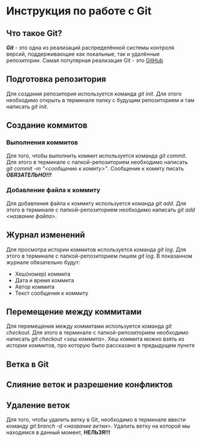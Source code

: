 # Инструкция по работе с Git

## Что такое Git?
***Git*** - это одна из реализаций распределённой системы контроля версий, поддерживающие как локальные, так и удалённые репозитории. Самая популярная реализация Git - это [GitHub](https://github.com)

## Подготовка репозитория
Для создания репозитория используется команда *git init*. Для этого необходимо открыть в терминале папку с будущим репозиторием и там написать *git init*.

## Создание коммитов

### Выполнения коммитов
Для того, чтобы выполнить коммит используется команда *git commit*. Для этого в терминале с папкой-репозиторием необходимо написать *git commit -m "<сообщение к комиту>"*. Сообщение к комиту писать ***ОБЯЗАТЕЛЬНО!!!***

### Добавление файла к коммиту
Для добавления файла к коммиту используется команда *git add*. Для этого в терминале с папкой-репозиторием необходимо написать *git add <название файла>*.

## Журнал изменений
Для просмотра истории коммитов используется команда *git log*. Для этого в терминале с папкой-репозиторием пишем *git log*. В показанном журнале обязательно будут:
* Хеш(номер) коммита
* Дата и время коммита
* Автор коммита
*  Текст сообщения к коммиту

## Перемещение между коммитами
Для перемещения между коммитами используется команда *git checkout*. Для этого в терминале с папкой-репозиторием необходимо написать *git checkout <хеш коммита>*. Хеш коммита можно взять из истории коммитов, про которую было рассказано в предыдущем пункте

## Ветка в Git

## Слияние веток и разрешение конфликтов

## Удаление веток
Для того, чтобы удалить ветку в Git, необходимо в терминале ввести команду *git branch -d <название ветки>*. Удалить ветку на которой мы находимся в данный момент, **НЕЛЬЗЯ!!!**